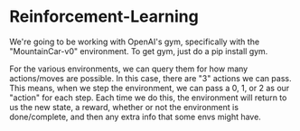 # Reinforcement-Learning
We're going to be working with OpenAI's gym, specifically with the "MountainCar-v0" environment. To get gym, just do a pip install gym.

For the various environments, we can query them for how many actions/moves are possible. In this case, there are "3" actions we can pass. This means, when we step the environment, we can pass a 0, 1, or 2 as our "action" for each step. Each time we do this, the environment will return to us the new state, a reward, whether or not the environment is done/complete, and then any extra info that some envs might have.
